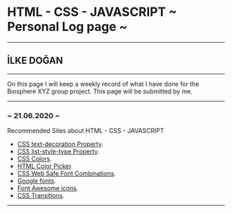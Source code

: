 # HTML - CSS - JAVASCRIPT ~ Personal Log page ~
****
## İLKE DOĞAN 
****

On this page I will keep a weekly record of what I have done for the Bıosphere XYZ group project. This page will be submitted by me.

---

### ~ 21.06.2020 ~
 Recommended Sites about HTML - CSS - JAVASCRIPT
 - [CSS text-decoration Property](https://www.w3schools.com/cssref/pr_text_text-decoration.asp).
 - [CSS list-style-type Property](https://www.w3schools.com/cssref/pr_list-style-type.asp).
- [CSS Colors](https://www.w3schools.com/cssref/css_colors.asp).
- [HTML Color Picker](https://www.w3schools.com/colors/colors_picker.asp).
- [CSS Web Safe Font Combinations](https://www.w3schools.com/cssref/css_websafe_fonts.asp).
- [Google fonts](https://fonts.google.com/).
- [Font Awesome icons](https://fontawesome.com/start).
- [CSS Transitions](https://www.w3schools.com/css/css3_transitions.asp).
****
